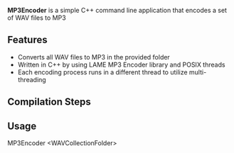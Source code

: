 **MP3Encoder** is a simple C++ command line application that encodes a set of WAV files to MP3

## Features
* Converts all WAV files to MP3 in the provided folder
* Written in C++ by using LAME MP3 Encoder library and POSIX threads
* Each encoding process runs in a different thread to utilize multi-threading

## Compilation Steps

## Usage
MP3Encoder &lt;WAVCollectionFolder&gt;